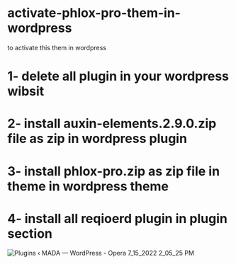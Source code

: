 # activate-phlox-pro-them-in-wordpress
to activate this them in wordpress 
# 1- delete all plugin in your wordpress wibsit 
# 2- install auxin-elements.2.9.0.zip file as zip in wordpress plugin  
# 3- install phlox-pro.zip as zip file in theme in wordpress theme
# 4- install all reqioerd plugin in plugin section 
![Plugins ‹ MADA — WordPress - Opera 7_15_2022 2_05_25 PM](https://user-images.githubusercontent.com/101429551/179212156-564b7ea3-cb56-467e-84ac-c0fb1f8193ca.png)

